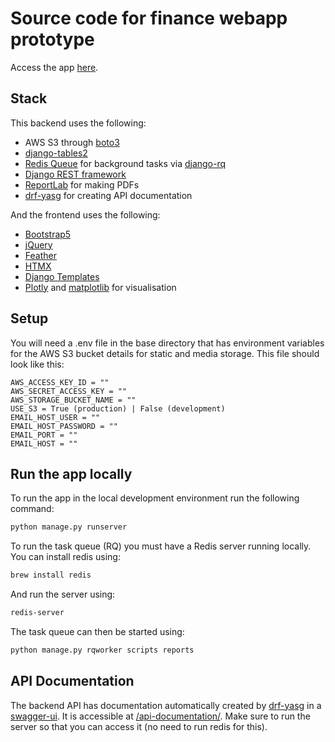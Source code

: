 # Source code for finance webapp prototype

Access the app [here](https://finance-platform-prototype-4ce168540ea9.herokuapp.com/).

## Stack

This backend uses the following:

- AWS S3 through [boto3](https://github.com/boto/boto3)
- [django-tables2](https://github.com/jieter/django-tables2)
- [Redis Queue](https://github.com/rq/rq) for background tasks via [django-rq](https://github.com/rq/django-rq)
- [Django REST framework](https://github.com/encode/django-rest-framework)
- [ReportLab](https://docs.reportlab.com/reportlab/userguide/ch1_intro/) for making PDFs
- [drf-yasg](https://github.com/axnsan12/drf-yasg) for creating API documentation

And the frontend uses the following:

- [Bootstrap5](https://getbootstrap.com/docs/5.3/getting-started/introduction/)
- [jQuery](https://jquery.com)
- [Feather](https://feathericons.com)
- [HTMX](https://htmx.org)
- [Django Templates](https://docs.djangoproject.com/en/4.2/topics/templates/)
- [Plotly](https://github.com/plotly/plotly.py) and [matplotlib](https://github.com/matplotlib/matplotlib) for visualisation

## Setup

You will need a .env file in the base directory that has environment variables for the AWS S3 bucket details for static and media storage. This file should look like this:

```env
AWS_ACCESS_KEY_ID = ""
AWS_SECRET_ACCESS_KEY = ""
AWS_STORAGE_BUCKET_NAME = ""
USE_S3 = True (production) | False (development)
EMAIL_HOST_USER = ""
EMAIL_HOST_PASSWORD = ""
EMAIL_PORT = ""
EMAIL_HOST = ""
```

## Run the app locally

To run the app in the local development environment run the following command:

```bash
python manage.py runserver
```

To run the task queue (RQ) you must have a Redis server running locally. You can install redis using:

```bash
brew install redis
```

And run the server using:

```bash
redis-server
```

The task queue can then be started using:

```bash
python manage.py rqworker scripts reports
```

## API Documentation

The backend API has documentation automatically created by [drf-yasg](https://github.com/axnsan12/drf-yasg) in a [swagger-ui](https://github.com/swagger-api/swagger-ui). It is accessible at [/api-documentation/](https://finance-platform-prototype-4ce168540ea9.herokuapp.com/api-documentation/). Make sure to run the server so that you can access it (no need to run redis for this).
